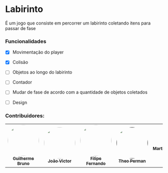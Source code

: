 # Labirinto

É um jogo que consiste em percorrer um labirinto coletando itens para passar de fase

### Funcionalidades
  - [X] Movimentação do player
  - [X] Colisão
  - [ ] Objetos ao longo do labirinto
  - [ ] Contador
  - [ ] Mudar de fase de acordo com a quantidade de objetos coletados
  - [ ] Design
  
  
### Contribuidores:

<table>
  <tr>
    <td align="center"><a href="https://github.com/bruno7cb"><img style="border-radius: 50%;" src="https://avatars.githubusercontent.com/u/80714746?v=4" width="100px;" alt=""/><br /><sub><b>Guilherme Bruno</b></sub></a><br /><a href="https://rocketseat.com.br/" title="Rocketseat"></a></td>
    <td align="center"><a href="https://github.com/jovisf"><img style="border-radius: 50%;" src="https://avatars.githubusercontent.com/u/86302694?v=4" width="100px;" alt=""/><br /><sub><b>João Victor</b></sub></a><br /><a href="https://rocketseat.com.br/" title="Rocketseat"</a></td>
    <td align="center"><a href="https://github.com/lipe-1512"><img style="border-radius: 50%;" src="https://avatars.githubusercontent.com/u/47424471?v=4" width="100px;" alt=""/><br /><sub><b>Filipe Fernando</b></sub></a><br /><a href="https://rocketseat.com.br/" title="Rocketseat"</a></td>
    <td align="center"><a href=""><img style="border-radius: 50%;" src="" width="100px;" alt=""/><br /><sub><b>Theo Perman</b></sub></a><br /><a href="https://rocketseat.com.br/" title="Rocketseat"></a></td>
    <td align="center"><a href="><img style="border-radius: 50%;" src="" width="100px;" alt=""/><br /><sub><b>Martinson</b></sub></a><br /><a href="https://rocketseat.com.br/" title="Rocketseat"></a></td>

  </tr>
</table>
